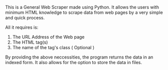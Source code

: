 This is a General Web Scraper made using Python.
It allows the users with minimum HTML knowledge to scrape data from 
web pages by a very simple and quick process.

All it requires is:
1) The URL Address of the Web page
2) The HTML tag(s)
3) The name of the tag's class ( Optional )

By providing the above neccessities, the program returns the data in an indexed form.
It also allows for the option to store the data in files.

